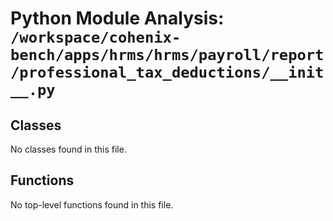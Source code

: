# Python Module Analysis: `/workspace/cohenix-bench/apps/hrms/hrms/payroll/report/professional_tax_deductions/__init__.py`

## Classes

No classes found in this file.


## Functions

No top-level functions found in this file.
